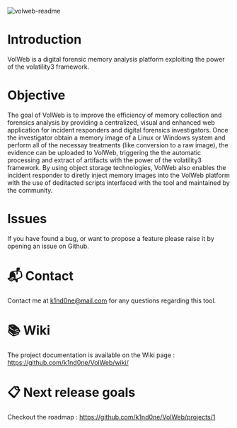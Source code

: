![volweb-readme](https://github.com/k1nd0ne/VolWeb/assets/27780432/2c4cec14-b73c-4264-9936-215ca23a55d8)

# Introduction

VolWeb is a digital forensic memory analysis platform exploiting the power of the volatility3 framework.

# Objective
The goal of VolWeb is to improve the efficiency of memory collection and forensics analysis by providing a centralized, visual and enhanced web application for incident responders and digital forensics investigators.
Once the investigator obtain a memory image of a Linux or Windows system and perform all of the necessay treatments (like conversion to a raw image), the evidence can be uploaded to VolWeb, triggering the the automatic processing and extract of artifacts with the power of the volatility3 framework. By using object storage technologies, VolWeb also enables the incident responder to diretly inject memory images into the VolWeb platform with the use of deditacted scripts interfaced with the tool and maintained by the community.

# Issues

If you have found a bug, or want to propose a feature please raise it by opening an issue on Github.

# 📬 Contact 

Contact me at k1nd0ne@mail.com for any questions regarding this tool.

# 📚 Wiki 

The project documentation is available on the Wiki page : https://github.com/k1nd0ne/VolWeb/wiki/

# 📋 Next release goals 

Checkout the roadmap : https://github.com/k1nd0ne/VolWeb/projects/1
